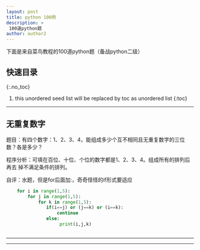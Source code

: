 ```yaml
---
layout: post
title: python 100例
description: >
 100道python题
author: author2
---
```


下面是来自菜鸟教程的100道python题（备战python二级）

## 快速目录
{:.no_toc}
1. this unordered seed list will be replaced by toc as unordered list
{:toc}


---
## 无重复数字

题目：有四个数字：1、2、3、4，能组成多少个互不相同且无重复数字的三位数？各是多少？

程序分析：可填在百位、十位、个位的数字都是1、2、3、4。组成所有的排列后再去 掉不满足条件的排列。

自评：水题，但是for后面加:，奇奇怪怪的if形式要适应

~~~py
    for i in range(1,5):
        for j in range(1,5):
            for k in range(1,5):
               if(i==j) or (j==k) or (i==k):
                   continue
               else:
                    print(i,j,k)
                
~~~

----



---

